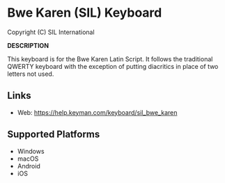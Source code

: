 Bwe Karen (SIL) Keyboard
=====================

Copyright (C) SIL International

__DESCRIPTION__

This keyboard is for the Bwe Karen Latin Script.  It follows the traditional QWERTY keyboard with the exception of putting diacritics in place of two letters not used.

Links
-----
 * Web: https://help.keyman.com/keyboard/sil_bwe_karen

Supported Platforms
-------------------
 * Windows
 * macOS
 * Android
 * iOS